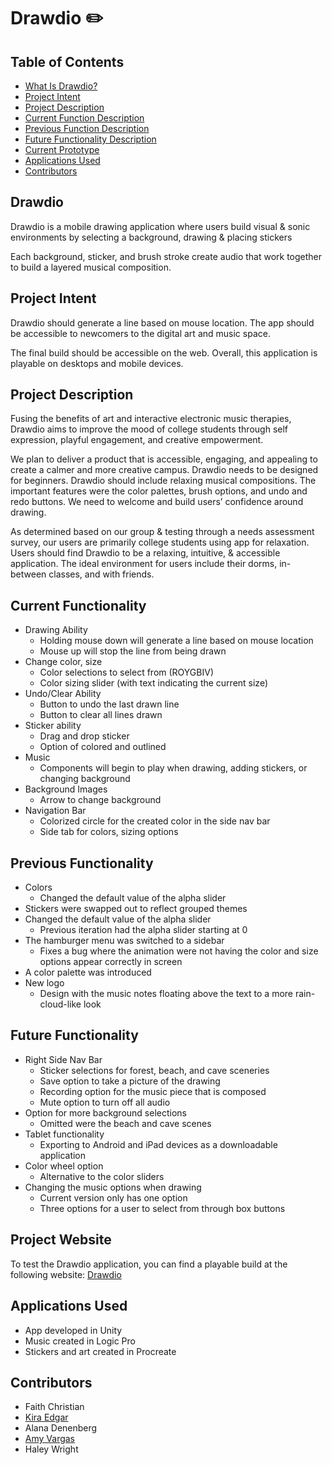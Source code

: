 # Drawdio ✏️

## Table of Contents
- [What Is Drawdio?](#drawdio)
- [Project Intent](#project-intent)
- [Project Description](#project-description)
- [Current Function Description](#current-functionality)
- [Previous Function Description](#previous-functionality)
- [Future Functionality Description](#future-functionality)
- [Current Prototype](#project-website)
- [Applications Used](#applications-used)
- [Contributors](#contributors)

## Drawdio
Drawdio is a mobile drawing application where users build visual & sonic environments by selecting a background, drawing & placing stickers

Each background, sticker, and brush stroke create audio that work together to build a layered musical composition.

## Project Intent
Drawdio should generate a line based on mouse location. The app should be accessible to newcomers to the digital art and music space. 

The final build should be accessible on the web. Overall, this application is playable on desktops and mobile devices.

## Project Description
Fusing the benefits of art and interactive electronic music therapies, Drawdio aims to improve the mood of college students through self expression, playful engagement, and creative empowerment.

We plan to deliver a product that is accessible, engaging, and appealing to create a calmer and more creative campus. Drawdio needs to be designed for beginners. Drawdio should include relaxing musical compositions. The important features were the color palettes, brush options, and undo and redo buttons. We need to welcome and build users’ confidence around drawing.

As determined based on our group & testing through a needs assessment survey, our users are primarily college students using app for relaxation. Users should find Drawdio to be a relaxing, intuitive, & accessible application. The ideal environment for users include their dorms, in-between classes, and with friends.

## Current Functionality
* Drawing Ability
    * Holding mouse down will generate a line based on mouse location
    * Mouse up will stop the line from being drawn
* Change color, size
    * Color selections to select from (ROYGBIV)
    * Color sizing slider (with text indicating the current size)
* Undo/Clear Ability
    * Button to undo the last drawn line
    * Button to clear all lines drawn
* Sticker ability
    * Drag and drop sticker
    * Option of colored and outlined
* Music
    * Components will begin to play when drawing, adding stickers, or changing background
* Background Images
    * Arrow to change background
* Navigation Bar
    * Colorized circle for the created color in the side nav bar
    * Side tab for colors, sizing options

## Previous Functionality
* Colors
    * Changed the default value of the alpha slider
* Stickers were swapped out to reflect grouped themes
* Changed the default value of the alpha slider
    * Previous iteration had the alpha slider starting at 0
* The hamburger menu was switched to a sidebar
    * Fixes a bug where the animation were not having the color and size options appear correctly in screen
* A color palette was introduced
* New logo
    * Design with the music notes floating above the text to a more rain-cloud-like look

## Future Functionality
* Right Side Nav Bar
    * Sticker selections for forest, beach, and cave sceneries
    * Save option to take a picture of the drawing
    * Recording option for the music piece that is composed
    * Mute option to turn off all audio
* Option for more background selections
    * Omitted were the beach and cave scenes
* Tablet functionality
    * Exporting to Android and iPad devices as a downloadable application
* Color wheel option
    * Alternative to the color sliders
* Changing the music options when drawing
    * Current version only has one option
    * Three options for a user to select from through box buttons

## Project Website
To test the Drawdio application, you can find a playable build at the following website: [Drawdio](https://a-varg.itch.io/drawdio)

## Applications Used
* App developed in Unity
* Music created in Logic Pro
* Stickers and art created in Procreate

## Contributors
* Faith Christian
* [Kira Edgar](https://github.com/kiraautumn)
* Alana Denenberg
* [Amy Vargas](https://github.com/A-Vargas-GP)
* Haley Wright
